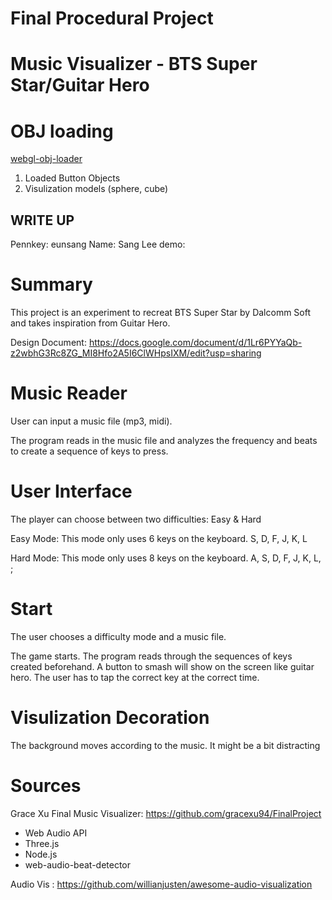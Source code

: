 # Final Procedural Project  
# Music Visualizer - BTS Super Star/Guitar Hero 


# OBJ loading
[webgl-obj-loader](https://www.npmjs.com/package/webgl-obj-loader)

1) Loaded Button Objects
2) Visulization models (sphere, cube)

## WRITE UP
Pennkey: eunsang
Name: Sang Lee
demo:

# Summary 
This project is an experiment to recreat BTS Super Star by Dalcomm Soft and takes inspiration from Guitar Hero.

Design Document: https://docs.google.com/document/d/1Lr6PYYaQb-z2wbhG3Rc8ZG_MI8Hfo2A5I6ClWHpsIXM/edit?usp=sharing

# Music Reader
User can input a music file (mp3, midi).

The program reads in the music file and analyzes the frequency and beats to create a sequence of keys to press.


# User Interface
The player can choose between two difficulties: Easy & Hard

Easy Mode: This mode only uses 6 keys on the keyboard. S, D, F, J, K, L

Hard Mode: This mode only uses 8 keys on the keyboard. A, S, D, F, J, K, L, ;

# Start
The user chooses a difficulty mode and a music file.

The game starts. The program reads through the sequences of keys created beforehand. 
A button to smash will show on the screen like guitar hero. 
The user has to tap the correct key at the correct time. 

# Visulization Decoration
The background moves according to the music.
It might be a bit distracting

# Sources
Grace Xu Final Music Visualizer:  https://github.com/gracexu94/FinalProject
* Web Audio API
* Three.js
* Node.js
* web-audio-beat-detector

Audio Vis : https://github.com/willianjusten/awesome-audio-visualization



